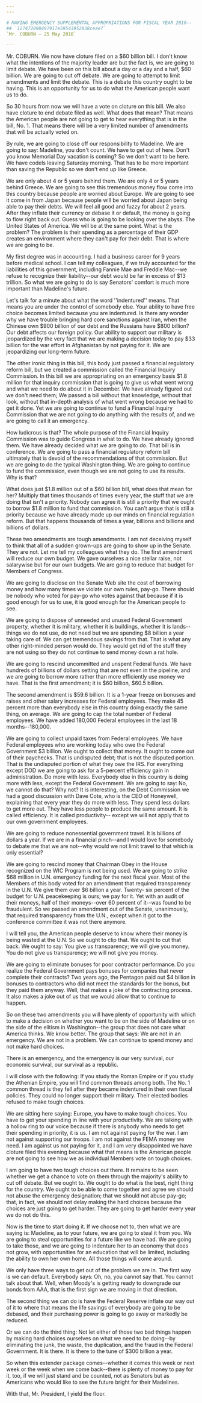 ```yaml
---
---

# MAKING EMERGENCY SUPPLEMENTAL APPROPRIATIONS FOR FISCAL YEAR 2010--
## `127472098497917e59543952838ceae7`
`Mr. COBURN — 25 May 2010`

---
```



Mr. COBURN. We now have cloture filed on a $60 billion bill. I don't 
know what the intentions of the majority leader are but the fact is, we 
are going to limit debate. We have been on this bill about a day or a 
day and a half, $60 billion. We are going to cut off debate. We are 
going to attempt to limit amendments and limit the debate. This is a 
debate this country ought to be having. This is an opportunity for us 
to do what the American people want us to do.

So 30 hours from now we will have a vote on cloture on this bill. We 
also have cloture to end debate filed as well. What does that mean? 
That means the American people are not going to get to hear everything 
that is in the bill, No. 1. That means there will be a very limited 
number of amendments that will be actually voted on.



By rule, we are going to close off our responsibility to Madeline. We 
are going to say: Madeline, you don't count. We have to get out of 
here. Don't you know Memorial Day vacation is coming? So we don't want 
to be here. We have codels leaving Saturday morning. That has to be 
more important than saving the Republic so we don't end up like Greece.

We are only about 4 or 5 years behind them. We are only 4 or 5 years 
behind Greece. We are going to see this tremendous money flow come into 
this country because people are worried about Europe. We are going to 
see it come in from Japan because people will be worried about Japan 
being able to pay their debts. We will feel all good and fuzzy for 
about 2 years. After they inflate their currency or debase it or 
default, the money is going to flow right back out. Guess who is going 
to be looking over the abyss. The United States of America. We will be 
at the same point. What is the problem? The problem is their spending 
as a percentage of their GDP creates an environment where they can't 
pay for their debt. That is where we are going to be.

My first degree was in accounting. I had a business career for 9 
years before medical school. I can tell my colleagues, if we truly 
accounted for the liabilities of this government, including Fannie Mae 
and Freddie Mac--we refuse to recognize their liability--our debt would 
be far in excess of $13 trillion. So what we are going to do is say 
Senators' comfort is much more important than Madeline's future.

Let's talk for a minute about what the word ''indentured'' means. 
That means you are under the control of somebody else. Your ability to 
have free choice becomes limited because you are indentured. Is there 
any wonder why we have trouble bringing hard core sanctions against 
Iran, when the Chinese own $900 billion of our debt and the Russians 
have $800 billion? Our debt affects our foreign policy. Our ability to 
support our military is jeopardized by the very fact that we are making 
a decision today to pay $33 billion for the war effort in Afghanistan 
by not paying for it. We are jeopardizing our long-term future.

The other ironic thing in this bill, this body just passed a 
financial regulatory reform bill, but we created a commission called 
the Financial Inquiry Commission. In this bill we are appropriating on 
an emergency basis $1.8 million for that inquiry commission that is 
going to give us what went wrong and what we need to do about it in 
December. We have already figured out we don't need them; We passed a 
bill without that knowledge, without that look, without that in-depth 
analysis of what went wrong because we had to get it done. Yet we are 
going to continue to fund a Financial Inquiry Commission that we are 
not going to do anything with the results of, and we are going to call 
it an emergency.

How ludicrous is that? The whole purpose of the Financial Inquiry 
Commission was to guide Congress in what to do. We have already ignored 
them. We have already decided what we are going to do. That bill is in 
conference. We are going to pass a financial regulatory reform bill 
ultimately that is devoid of the recommendations of that commission. 
But we are going to do the typical Washington thing. We are going to 
continue to fund the commission, even though we are not going to use 
its results. Why is that?

What does just $1.8 million out of a $60 billion bill, what does that 
mean for her? Multiply that times thousands of times every year, the 
stuff that we are doing that isn't a priority. Nobody can agree it is 
still a priority that we ought to borrow $1.8 million to fund that 
commission. You can't argue that is still a priority because we have 
already made up our minds on financial regulation reform. But that 
happens thousands of times a year, billions and billions and billions 
of dollars.

These two amendments are tough amendments. I am not deceiving myself 
to think that all of a sudden grown-ups are going to show up in the 
Senate. They are not. Let me tell my colleagues what they do. The first 
amendment will reduce our own budget. We gave ourselves a nice stellar 
raise, not salarywise but for our own budgets. We are going to reduce 
that budget for Members of Congress.

We are going to disclose on the Senate Web site the cost of borrowing 
money and how many times we violate our own rules, pay-go. There should 
be nobody who voted for pay-go who votes against that because if it is 
good enough for us to use, it is good enough for the American people to 
see.

We are going to dispose of unneeded and unused Federal Government 
property, whether it is military, whether it is buildings, whether it 
is lands--things we do not use, do not need but we are spending $8 
billion a year taking care of. We can get tremendous savings from that. 
That is what any other right-minded person would do. They would get rid 
of the stuff they are not using so they do not continue to send money 
down a rat hole.

We are going to rescind uncommitted and unspent Federal funds. We 
have hundreds of billions of dollars setting that are not even in the 
pipeline, and we are going to borrow more rather than more efficiently 
use money we have. That is the first amendment; it is $60 billion, 
$60.5 billion.

The second amendment is $59.6 billion. It is a 1-year freeze on 
bonuses and raises and other salary increases for Federal employees. 
They make 45 percent more than everybody else in this country doing 
exactly the same thing, on average. We are going to cap the total 
number of Federal employees. We have added 180,000 Federal employees in 
the last 18 months--180,000.

We are going to collect unpaid taxes from Federal employees. We have 
Federal employees who are working today who owe the Federal Government 
$3 billion. We ought to collect that money. It ought to come out of 
their paychecks. That is undisputed debt; that is not the disputed 
portion. That is the undisputed portion of what they owe the IRS. For 
everything except DOD we are going to ask for a 5-percent efficiency 
gain in administration. Do more with less. Everybody else in this 
country is doing more with less, except the Federal Government. We are 
going to say: No, we cannot do that? Why not? It is interesting, on the 
Debt Commission we had a good discussion with Dave Cote, who is the CEO 
of Honeywell, explaining that every year they do more with less. They 
spend less dollars to get more out. They have less people to produce 
the same amount. It is called efficiency. It is called productivity--
except we will not apply that to our own government employees.

We are going to reduce nonessential government travel. It is billions 
of dollars a year. If we are in a financial pinch--and I would love for 
somebody to debate me that we are not--why would we not limit travel to 
that which is only essential?

We are going to rescind money that Chairman Obey in the House 
recognized on the WIC Program is not being used. We are going to strike 
$68 million in U.N. emergency funding for the next fiscal year. Most of 
the Members of this body voted for an amendment that required 
transparency in the U.N. We give them over $6 billion a year. Twenty-
six percent of the budget for U.N. peacekeeping is ours; we pay for it. 
Yet with an audit of their moneys, half of their moneys--over 60 
percent of it--was found to be fraudulent. So we passed an amendment 
out of the Senate, unanimously, that required transparency from the 
U.N., except when it got to the conference committee it was not there 
anymore.

I will tell you, the American people deserve to know where their 
money is being wasted at the U.N. So we ought to clip that. We ought to 
cut that back. We ought to say: You give us transparency; we will give 
you money. You do not give us transparency; we will not give you money.

We are going to eliminate bonuses for poor contractor performance. Do 
you realize the Federal Government pays bonuses for companies that 
never complete their contracts? Two years ago, the Pentagon paid out $4 
billion in bonuses to contractors who did not meet the standards for 
the bonus, but they paid them anyway. Well, that makes a joke of the 
contracting process. It also makes a joke out of us that we would allow 
that to continue to happen.

So on these two amendments you will have plenty of opportunity with 
which to make a decision on whether you want to be on the side of 
Madeline or on the side of the elitism in Washington--the group that 
does not care what America thinks. We know better. The group that says: 
We are not in an emergency. We are not in a problem. We can continue to 
spend money and not make hard choices.



There is an emergency, and the emergency is our very survival, our 
economic survival, our survival as a republic.

I will close with the following: If you study the Roman Empire or if 
you study the Athenian Empire, you will find common threads among both. 
The No. 1 common thread is they fell after they became indentured in 
their own fiscal policies. They could no longer support their military. 
Their elected bodies refused to make tough choices.

We are sitting here saying: Europe, you have to make tough choices. 
You have to get your spending in line with your productivity. We are 
talking with a hollow ring to our voice because if there is anybody who 
needs to get their spending in priority, it is us. I am not against 
paying for the war. I am not against supporting our troops. I am not 
against the FEMA money we need. I am against us not paying for it, and 
I am very disappointed we have cloture filed this evening because what 
that means is the American people are not going to see how we as 
individual Members vote on tough choices.

I am going to have two tough choices out there. It remains to be seen 
whether we get a chance to vote on them through the majority's ability 
to cut off debate. But we ought to. We ought to do what is the best, 
right thing for the country. We ought to be able to come together and 
agree we should not abuse the emergency designation; that we should not 
abuse pay-go; that, in fact, we should not delay making the hard 
choices because the choices are just going to get harder. They are 
going to get harder every year we do not do this.

Now is the time to start doing it. If we choose not to, then what we 
are saying is: Madeline, as to your future, we are going to steal it 
from you. We are going to steal opportunities for a future like we have 
had. We are going to take those, and we are going to indenture her to 
an economy that does not grow, with opportunities for an education that 
will be limited, including the ability to own her own home. All those 
things will come around.

We only have three ways to get out of the problem we are in. The 
first way is we can default. Everybody says: Oh, no, you cannot say 
that. You cannot talk about that. Well, when Moody's is getting ready 
to downgrade our bonds from AAA, that is the first sign we are moving 
in that direction.

The second thing we can do is have the Federal Reserve inflate our 
way out of it to where that means the life savings of everybody are 
going to be debased, and their purchasing power is going to go away or 
markedly be reduced.

Or we can do the third thing: Not let either of those two bad things 
happen by making hard choices ourselves on what we need to be doing--by 
eliminating the junk, the waste, the duplication, and the fraud in the 
Federal Government. It is there. It is there to the tune of $300 
billion a year.

So when this extender package comes--whether it comes this week or 
next week or the week when we come back--there is plenty of money to 
pay for it, too, if we will just stand and be counted, not as Senators 
but as Americans who would like to see the future bright for their 
Madelines.

With that, Mr. President, I yield the floor.